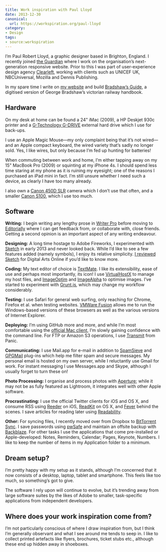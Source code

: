 ```yaml
---
title: Work inspiration with Paul Lloyd
date: 2013-12-30
canonical:
  url: https://workspiration.org/paul-lloyd
category:
- Design
tags:
- source:workspiration
---
```

I’m Paul Robert Lloyd, a graphic designer based in Brighton, England. I recently joined [the Guardian][1] where I work on the organisation’s next-generation responsive website. Prior to this I was part of user-experience design agency [Clearleft][2], working with clients such as UNICEF UK, NBCUniversal, Mozilla and Dennis Publishing.

In my spare time I write on [my website][3] and build [Bradshaw’s Guide][4], a digitised version of George Bradshaw’s victorian railway handbook.

## Hardware

On my desk at home can be found a 24" iMac (2009), a HP Deskjet 930c printer and a [G-Technology G-DRIVE][5] external hard drive which I use for back-ups.

I use an Apple Magic Mouse—my only complaint being that it’s not wired—and an Apple compact keyboard, the wired variety that’s sadly no longer sold. Yes, I like wires, but only because I’m fed up hunting for batteries!

When commuting between work and home, I’m either tapping away on my 15" MacBook Pro (2009) or squinting at my iPhone 4s. I should spend less time staring at my phone as it is ruining my eyesight; one of the reasons I purchased an iPad mini in fact. I’m still unsure whether I need such a device, as clearly I have too many already.

I also own a [Canon 450D SLR][6] camera which I don’t use that often, and a smaller [Canon S100][7], which I use too much.

## Software

**Writing:** I begin writing any lengthy prose in [Writer Pro][8] before moving to [Editorially][9] where I can get feedback from, or collaborate with, close friends. Getting a second opinion is an important aspect of any writing endeavour.

**Designing:** A long time hostage to Adobe Fireworks, I experimented with [Sketch][10] in early 2013 and never looked back. While I’d like to see a few features added (namely symbols), I enjoy its relative simplicity. [I reviewed Sketch][11] for Digital Arts Online if you’d like to know more.

**Coding:** My text editor of choice is [TextMate][12]. I like its extensibility, ease of use and perhaps most importantly, its icon! I use [VirtualHostX][13] to manage my host files, and [ImageOptim][14] and [ImageAlpha][15] to optimise images. I’ve started to experiment with [Grunt.js][16], which may change my workflow considerably.

**Testing:** I use Safari for general web surfing, only reaching for Chrome, Firefox et al. when testing websites. [VMWare Fusion][17] allows me to run the Windows-based versions of these browsers as well as the various versions of Internet Explorer.

**Deploying:** I’m using GitHub more and more, and while I’m most comfortable using the [official Mac client][18], I’m slowly gaining confidence with the command line. For FTP or Amazon S3 operations, I use [Transmit][19] from Panic.

**Communicating:** I use Mail.app for e-mail in addition to [SpamSieve][20] and [GPGMail][21] plug-ins which help me filter spam and secure messages. My personal email is hosted on my own server, while I reluctantly use Gmail for work. For instant messaging I use Messages.app and Skype, although I usually forget to turn these on!

**Photo Processing:** I organise and process photos with [Aperture][22]; while it may not be as fully featured as Lightroom, it integrates well with other Apple software.

**Procrastinating:** I use the official Twitter clients for iOS and OS X, and consume RSS using [Reeder][23] on iOS, [ReadKit][24] on OS X, and [Fever][25] behind the scenes. I save articles for reading later using [Readability][26].

**Other:** For syncing files, I recently moved over from Dropbox to [BitTorrent Sync][27]. I save passwords using [pwSafe][28] and maintain an offsite backup with [Backblaze][29]. For other tasks I use the applications that come pre-installed or Apple-developed: Notes, Reminders, Calendar; Pages, Keynote, Numbers. I like to keep the number of items in my Application folder to a minimum.

## Dream setup?

I’m pretty happy with my setup as it stands, although I’m concerned that it now consists of a desktop, laptop, tablet and smartphone. This feels like too much, so something’s got to give.

The software I rely upon will continue to evolve, but it’s trending away from large software suites by the likes of Adobe to smaller, task-specific applications from independent developers.

## Where does your work inspiration come from?

I’m not particularly conscious of where I draw inspiration from, but I think I’m generally observant and what I see around me tends to seep in. I like to collect printed artefacts like flyers, brochures, ticket stubs etc., although these end up hidden away in shoeboxes.

[1]: https://theguardian.com
[2]: https://clearleft.com
[3]: https://paulrobertlloyd.com
[4]: https://bradshaws.guide
[5]: http://g-technology.com/products/g-drive
[6]: https://www.dpreview.com/reviews/canoneos450d
[7]: https://www.dpreview.com/reviews/canons100
[8]: https://ia.net/writer
[9]: http://editorially.com
[10]: https://www.sketchapp.com
[11]: http://www.digitalartsonline.co.uk/reviews/interactive-design/bohemian-coding-sketch-2-review/
[12]: https://macromates.com
[13]: https://clickontyler.com/virtualhostx/
[14]: https://imageoptim.com/mac
[15]: https://pngmini.com
[16]: https://gruntjs.com
[17]: https://www.vmware.com/products/fusion.html
[18]: https://mac.github.com
[19]: https://panic.com/transmit/
[20]: https://c-command.com/spamsieve/
[21]: https://gpgtools.org
[22]: https://www.apple.com/aperture/
[23]: http://reederapp.com/ios/
[24]: https://readkitapp.com
[25]: https://feedafever.com
[26]: https://www.readability.com
[27]: http://bittorrent.com/sync/
[28]: https://pwsafe.info
[29]: https://www.backblaze.com
